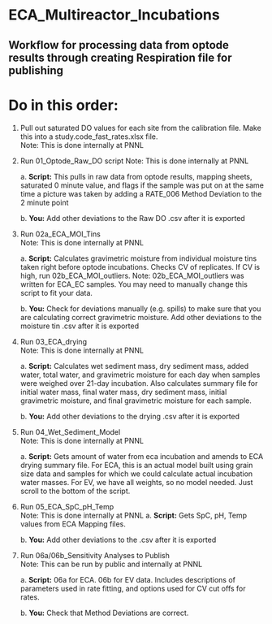 # ECA_Multireactor_Incubations

## Workflow for processing data from optode results through creating Respiration file for publishing

# Do in this order:

1. Pull out saturated DO values for each site from the calibration file. Make this into a study.code_fast_rates.xlsx file.\
     Note: This is done internally at PNNL

2. Run 01_Optode_Raw_DO script
   Note: This is done internally at PNNL

   a. **Script:** This pulls in raw data from optode results, mapping sheets, saturated 0 minute value, and flags if the sample was put on at the same time a picture was taken by adding a RATE_006 Method Deviation to the 2 minute point

   b. **You:** Add other deviations to the Raw DO .csv after it is exported

3. Run 02a_ECA_MOI_Tins\
   Note: This is done internally at PNNL
   
   a. **Script:** Calculates gravimetric moisture from individual moisture tins taken right before optode incubations. Checks CV of replicates. If CV is high, run 02b_ECA_MOI_outliers.
       Note: 02b_ECA_MOI_outliers was written for ECA_EC samples. You may need to manually change this script to fit your data.
   
   b. **You:** Check for deviations manually (e.g. spills) to make sure that you are calculating correct gravimetric moisture. Add other deviations to the moisture tin .csv after it is exported

4. Run 03_ECA_drying\
   Note: This is done internally at PNNL
   
   a. **Script:** Calculates wet sediment mass, dry sediment mass, added water, total water, and gravimetric moisture for each day when samples were weighed over 21-day incubation. Also calculates summary file for initial water mass, final water mass, dry sediment mass, initial gravimetric moisture, and final gravimetric moisture for each sample.

   b. **You:** Add other deviations to the drying .csv after it is exported

5. Run 04_Wet_Sediment_Model\
   Note: This is done internally at PNNL
   
   a. **Script:** Gets amount of water from eca incubation and amends to ECA drying summary file. For ECA, this is an actual model built using grain size data and samples for which we could calculate actual incubation water masses. For EV, we have all weights, so no model needed. Just scroll to the bottom of the script. 

6. Run 05_ECA_SpC_pH_Temp\
   Note: This is done internally at PNNL
   a. **Script:** Gets SpC, pH, Temp values from ECA Mapping files.

   b. **You:** Add other deviations to the .csv after it is exported

7. Run 06a/06b_Sensitivity Analyses to Publish\
   Note: This can be run by public and internally at PNNL
   
   a. **Script:** 06a for ECA. 06b for EV data. Includes descriptions of parameters used in rate fitting, and options used for CV cut offs for rates.

   b. **You:** Check that Method Deviations are correct. 
